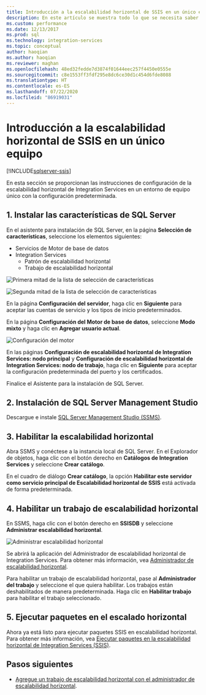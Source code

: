 ```yaml
---
title: Introducción a la escalabilidad horizontal de SSIS en un único equipo | Microsoft Docs
description: En este artículo se muestra todo lo que se necesita saber para empezar a trabajar con Escalabilidad horizontal de SSIS en un único equipo.
ms.custom: performance
ms.date: 12/13/2017
ms.prod: sql
ms.technology: integration-services
ms.topic: conceptual
author: haoqian
ms.author: haoqian
ms.reviewer: maghan
ms.openlocfilehash: 48ed32fedde7d3874f01644eec257f4450e0555e
ms.sourcegitcommit: c8e1553ff3fdf295e8dc6ce30d1c454d6fde8088
ms.translationtype: HT
ms.contentlocale: es-ES
ms.lasthandoff: 07/22/2020
ms.locfileid: "86919031"
---
```

# <a name="get-started-with-integration-services-ssis-scale-out-on-a-single-computer"></a>Introducción a la escalabilidad horizontal de SSIS en un único equipo

[!INCLUDE[sqlserver-ssis](../../includes/applies-to-version/sqlserver-ssis.md)]


En esta sección se proporcionan las instrucciones de configuración de la escalabilidad horizontal de Integration Services en un entorno de equipo único con la configuración predeterminada.

## <a name="1-install-sql-server-features"></a>1. Instalar las características de SQL Server
En el asistente para instalación de SQL Server, en la página **Selección de características**, seleccione los elementos siguientes:
-   Servicios de Motor de base de datos
-   Integration Services
    -   Patrón de escalabilidad horizontal
    -   Trabajo de escalabilidad horizontal

![Primera mitad de la lista de selección de características](media/feature-select-onebox1.PNG)

![Segunda mitad de la lista de selección de características](media/feature-select-onebox2.PNG)

En la página **Configuración del servidor**, haga clic en **Siguiente** para aceptar las cuentas de servicio y los tipos de inicio predeterminados.

En la página **Configuración del Motor de base de datos**, seleccione **Modo mixto** y haga clic en **Agregar usuario actual**. 

![Configuración del motor](media/engine-config.PNG)

En las páginas **Configuración de escalabilidad horizontal de Integration Services: nodo principal** y **Configuración de escalabilidad horizontal de Integration Services: nodo de trabajo**, haga clic en **Siguiente** para aceptar la configuración predeterminada del puerto y los certificados.

Finalice el Asistente para la instalación de SQL Server.

## <a name="2-install-sql-server-management-studio"></a>2. Instalación de SQL Server Management Studio

Descargue e instale [SQL Server Management Studio (SSMS)](../../ssms/download-sql-server-management-studio-ssms.md).

## <a name="3-enable-scale-out"></a>3. Habilitar la escalabilidad horizontal
Abra SSMS y conéctese a la instancia local de SQL Server.
En el Explorador de objetos, haga clic con el botón derecho en **Catálogos de Integration Services** y seleccione **Crear catálogo**.

En el cuadro de diálogo **Crear catálogo**, la opción **Habilitar este servidor como servicio principal de Escalabilidad horizontal de SSIS** está activada de forma predeterminada.

## <a name="4-enable-a-scale-out-worker"></a>4. Habilitar un trabajo de escalabilidad horizontal
En SSMS, haga clic con el botón derecho en **SSISDB** y seleccione **Administrar escalabilidad horizontal**. 

![Administrar escalabilidad horizontal](media/manage-scale-out.PNG)

Se abrirá la aplicación del Administrador de escalabilidad horizontal de Integration Services. Para obtener más información, vea [Administrador de escalabilidad horizontal](integration-services-ssis-scale-out-manager.md).

Para habilitar un trabajo de escalabilidad horizontal, pase al **Administrador del trabajo** y seleccione el que quiera habilitar. Los trabajos están deshabilitados de manera predeterminada. Haga clic en **Habilitar trabajo** para habilitar el trabajo seleccionado.

## <a name="5-run-packages-in-scale-out"></a>5. Ejecutar paquetes en el escalado horizontal
Ahora ya está listo para ejecutar paquetes SSIS en escalabilidad horizontal. Para obtener más información, vea [Ejecutar paquetes en la escalabilidad horizontal de Integration Services (SSIS)](run-packages-in-integration-services-ssis-scale-out.md).

## <a name="next-steps"></a>Pasos siguientes
-   [Agregue un trabajo de escalabilidad horizontal con el administrador de escalabilidad horizontal](add-scale-out-worker.md).
